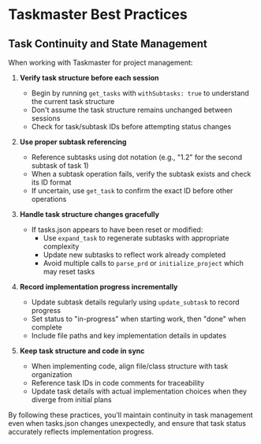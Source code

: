 # Taskmaster Best Practices

## Task Continuity and State Management

When working with Taskmaster for project management:

1. **Verify task structure before each session**
   - Begin by running `get_tasks` with `withSubtasks: true` to understand the current task structure
   - Don't assume the task structure remains unchanged between sessions
   - Check for task/subtask IDs before attempting status changes

2. **Use proper subtask referencing**
   - Reference subtasks using dot notation (e.g., "1.2" for the second subtask of task 1)
   - When a subtask operation fails, verify the subtask exists and check its ID format
   - If uncertain, use `get_task` to confirm the exact ID before other operations

3. **Handle task structure changes gracefully**
   - If tasks.json appears to have been reset or modified:
      - Use `expand_task` to regenerate subtasks with appropriate complexity
      - Update new subtasks to reflect work already completed
      - Avoid multiple calls to `parse_prd` or `initialize_project` which may reset tasks
   
4. **Record implementation progress incrementally**
   - Update subtask details regularly using `update_subtask` to record progress
   - Set status to "in-progress" when starting work, then "done" when complete
   - Include file paths and key implementation details in updates

5. **Keep task structure and code in sync**
   - When implementing code, align file/class structure with task organization
   - Reference task IDs in code comments for traceability
   - Update task details with actual implementation choices when they diverge from initial plans

By following these practices, you'll maintain continuity in task management even when tasks.json changes unexpectedly, and ensure that task status accurately reflects implementation progress. 

